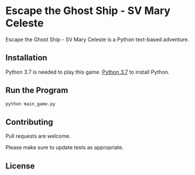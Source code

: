 # Escape the Ghost Ship - SV Mary Celeste

Escape the Ghost Ship - SV Mary Celeste is a Python text-based adventure.

## Installation

Python 3.7 is needed to play this game. [Python 3.7](https://www.python.org/downloads/) to install Python.


## Run the Program

```python
python main_game.py
```

## Contributing
Pull requests are welcome.

Please make sure to update tests as appropriate.

## License
